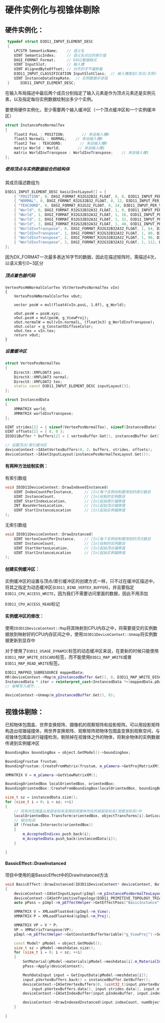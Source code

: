 # 硬件实例化与视锥体剔除

## 硬件实例化：

```c++
 typedef struct D3D11_INPUT_ELEMENT_DESC
 {
    LPCSTR SemanticName;    // 语义名
    UINT SemanticIndex;     // 语义名对应的索引值
    DXGI_FORMAT Format;     // DXGI数据格式
    UINT InputSlot;         // 输入槽
    UINT AlignedByteOffset; // 对齐的字节偏移量
    D3D11_INPUT_CLASSIFICATION InputSlotClass;  // 输入槽类别(顶点/实例)
    UINT InstanceDataStepRate;  // 实例数据步进值
 }     D3D11_INPUT_ELEMENT_DESC;
```

在输入布局描述中最后两个成员分别指定了输入元素是作为顶点元素还是实例元素，以及指定每份实例数据绘制出多少个实例。

要使用硬件实例化，至少需要两个输入缓冲区（一个顶点缓冲区和一个实例缓冲区）

```c++
struct InstancePosNormalTex
{
    float3 PosL : POSITION;        // 来自输入槽0
    float3 NormalL : NORMAL;    // 来自输入槽0
    float2 Tex : TEXCOORD;        // 来自输入槽0
    matrix World : World;        // 来自输入槽1
    matrix WorldInvTranspose : WorldInvTranspose;    // 来自输入槽1
};
```

##### 使用顶点与实例数据组合的结构体

其成员描述数组为

```c++
D3D11_INPUT_ELEMENT_DESC basicInstLayout[] = {
    { "POSITION", 0, DXGI_FORMAT_R32G32B32_FLOAT, 0, 0, D3D11_INPUT_PER_VERTEX_DATA, 0 },
    { "NORMAL", 0, DXGI_FORMAT_R32G32B32_FLOAT, 0, 12, D3D11_INPUT_PER_VERTEX_DATA, 0 },
    { "TEXCOORD", 0, DXGI_FORMAT_R32G32_FLOAT, 0, 24, D3D11_INPUT_PER_VERTEX_DATA, 0 },
    { "World", 0, DXGI_FORMAT_R32G32B32A32_FLOAT, 1, 0, D3D11_INPUT_PER_INSTANCE_DATA, 1},
    { "World", 1, DXGI_FORMAT_R32G32B32A32_FLOAT, 1, 16, D3D11_INPUT_PER_INSTANCE_DATA, 1},
    { "World", 2, DXGI_FORMAT_R32G32B32A32_FLOAT, 1, 32, D3D11_INPUT_PER_INSTANCE_DATA, 1},
    { "World", 3, DXGI_FORMAT_R32G32B32A32_FLOAT, 1, 48, D3D11_INPUT_PER_INSTANCE_DATA, 1},
    { "WorldInvTranspose", 0, DXGI_FORMAT_R32G32B32A32_FLOAT, 1, 64, D3D11_INPUT_PER_INSTANCE_DATA, 1},
    { "WorldInvTranspose", 1, DXGI_FORMAT_R32G32B32A32_FLOAT, 1, 80, D3D11_INPUT_PER_INSTANCE_DATA, 1},
    { "WorldInvTranspose", 2, DXGI_FORMAT_R32G32B32A32_FLOAT, 1, 96, D3D11_INPUT_PER_INSTANCE_DATA, 1},
    { "WorldInvTranspose", 3, DXGI_FORMAT_R32G32B32A32_FLOAT, 1, 112, D3D11_INPUT_PER_INSTANCE_DATA, 1}
};
```

因为DX_FORMAT一次最多表达16字节的数据，因此在描述矩阵时，需描述4次，以语义索引0~3区分

##### 顶点着色器代码

```HLSL
VertexPosHWNormalColorTex VS(VertexPosNormalTex vIn)
{
    VertexPosHWNormalColorTex vOut;
    
    vector posW = mul(float4(vIn.posL, 1.0f), g_World);

    vOut.posW = posW.xyz;
    vOut.posH = mul(posW, g_ViewProj);
    vOut.normalW = mul(vIn.normalL, (float3x3) g_WorldInvTranspose);
    vOut.color = g_ConstantDiffuseColor;
    vOut.tex = vIn.tex;
    return vOut;
}
```

##### 设置缓冲区

```c++
struct VertexPosNormalTex
{
    DirectX::XMFLOAT3 pos;
    DirectX::XMFLOAT3 normal;
    DirectX::XMFLOAT2 tex;
    static const D3D11_INPUT_ELEMENT_DESC inputLayout[3];
};

struct InstancedData
{
    XMMATRIX world;
    XMMATRIX worldInvTranspose;
};

UINT strides[2] = { sizeof(VertexPosNormalTex), sizeof(InstancedData) };
UINT offsets[2] = { 0, 0 };
ID3D11Buffer * buffers[2] = { vertexBuffer.Get(), instancedBuffer.Get() };

// 设置顶点/索引缓冲区
deviceContext->IASetVertexBuffers(0, 2, buffers, strides, offsets);
deviceContext->IASetInputLayout(instancePosNormalTexLayout.Get());
```

#### 有两种方法绘制实例：

有索引数组

```c++
void ID3D11DeviceContext::DrawIndexedInstanced(
    UINT IndexCountPerInstance,     // [In]每个实例绘制要用到的索引数目
    UINT InstanceCount,             // [In]绘制的实例数目
    UINT StartIndexLocation,        // [In]起始索引偏移值
    INT BaseVertexLocation,         // [In]起始顶点偏移值
    UINT StartInstanceLocation      // [In]起始实例偏移值
);
```

无索引数组

```c++
void ID3D11DeviceContext::DrawInstanced(
    UINT VertexCountPerInstance,    // [In]每个实例绘制要用到的顶点数目
    UINT InstanceCount,             // [In]绘制的实例数目
    UINT StartVertexLocation,       // [In]起始顶点偏移值
    UINT StartInstanceLocation      // [In]起始实例偏移值
);
```

#### 创建实例缓冲区：

实例缓冲区的设置与顶点/索引缓冲区的创建方式一样，只不过在缓冲区描述中，将其之指定为动态缓冲区(`D3D11_BIND_VERTEX_BUFFER`)，并且要指定`D3D11_CPU_ACCESS_WRITE`，因为我们不需要访问里面的数据，因此不用添加

`D3D11_CPU_ACCESS_READ`标记

#### 实例缓冲区的修改：

使用`ID3D11DeviceContext::Map`将其映射到CPU内存之中，将需要提交的实例数据放到映射好的CPU内存区间之中，使用`ID3D11DeviceContext::Unmap`将实例数据更新到显存中

对于使用了`D3D11_USAGE_DYNAMIC`标签的动态缓冲区来说，在更新的时候只能使用`D3D11_MAP_WRITE_DISCARD`标签，而不能使用`D3D11_MAP_WRITE`或者`D3D11_MAP_READ_WRITE`标签。

```c++
D3D11_MAPPED_SUBRESOURCE mappedData;
HR(deviceContext->Map(m_pInstancedBuffer.Get(), 0, D3D11_MAP_WRITE_DISCARD, 0, &mappedData));
InstancedData * iter = reinterpret_cast<InstancedData *>(mappedData.pData);
// 省略写入细节...

deviceContext->Unmap(m_pInstancedBuffer.Get(), 0);

```

## 视锥体剔除：

已知物体包围盒、世界变换矩阵、摄像机的观察矩阵和投影矩阵。可以用投影矩阵构造出视锥碰撞体，用世界变换矩阵、观察矩阵把物体包围盒变换到观察空间，与视锥体包围盒进行碰撞检测，剔除掉在视锥体之外的物体，将剩余物体的实例数据传递到实例缓冲区

```c++
BoundingBox boundingBox = object.GetModel()->boundingbox;

BoundingFrustum frustum;
BoundingFrustum::CreateFromMatrix(frustum, m_pCamera->GetProjMatrixXM());

XMMATRIX V = m_pCamera->GetViewMatrixXM();

BoundingOrientedBox localOrientedBox, orientedBox;
BoundingOrientedBox::CreateFromBoundingBox(localOrientedBox, boundingBox);

size_t sz = instancedData.size();
for (size_t i = 0; i < sz; ++i)
{
    // 将有向包围盒从局部坐标系变换到视锥体所在的局部坐标系(观察坐标系)中
    localOrientedBox.Transform(orientedBox, objectTransforms[i].GetLocalToWorldMatrixXM() * V);
    // 相交检测
    if (frustum.Intersects(orientedBox))
    {
        m_AcceptedIndices.push_back(i);
        m_AcceptedData.push_back(instancedData[i]);
    }

}
```



#### BassicEffect::DrawInstanced

项目中使用的是BassicEffect中的DrawInstanced方法

```c++
void BasicEffect::DrawInstanced(ID3D11DeviceContext* deviceContext, Buffer& instancedBuffer, const GameObject& object, uint32_t numObjects)
{
    deviceContext->IASetInputLayout(pImpl->m_pInstancePosNormalTexLayout.Get());
    deviceContext->IASetPrimitiveTopology(D3D11_PRIMITIVE_TOPOLOGY_TRIANGLELIST);
    auto pPass = pImpl->m_pEffectHelper->GetEffectPass("BasicInstance");

    XMMATRIX V = XMLoadFloat4x4(&pImpl->m_View);
    XMMATRIX P = XMLoadFloat4x4(&pImpl->m_Proj);

    XMMATRIX VP = V * P;
    VP = XMMatrixTranspose(VP);
    pImpl->m_pEffectHelper->GetConstantBufferVariable("g_ViewProj")->SetFloatMatrix(4, 4, (FLOAT*)&VP);

    const Model* pModel = object.GetModel();
    size_t sz = pModel->meshdatas.size();
    for (size_t i = 0; i < sz; ++i)
    {
        SetMaterial(pModel->materials[pModel->meshdatas[i].m_MaterialIndex]);
        pPass->Apply(deviceContext);

        MeshDataInput input = GetInputData(pModel->meshdatas[i]);
        input.pVertexBuffers.back() = instancedBuffer.GetBuffer();
        deviceContext->IASetVertexBuffers(0, (uint32_t)input.pVertexBuffers.size(), 
            input.pVertexBuffers.data(), input.strides.data(), input.offsets.data());
        deviceContext->IASetIndexBuffer(input.pIndexBuffer, input.indexCount > 65535 ? DXGI_FORMAT_R32_UINT : DXGI_FORMAT_R16_UINT, 0);

        deviceContext->DrawIndexedInstanced(input.indexCount, numObjects, 0, 0, 0);
    }
    
}
```

